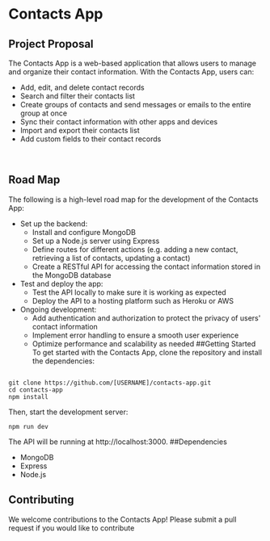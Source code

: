 

# Contacts App
## Project Proposal
The Contacts App is a web-based application that allows users to manage and organize their contact information. With the Contacts App, users can:
* Add, edit, and delete contact records
* Search and filter their contacts list
* Create groups of contacts and send messages or emails to the entire group at once
* Sync their contact information with other apps and devices
* Import and export their contacts list
* Add custom fields to their contact records
<br />

## Road Map
The following is a high-level road map for the development of the Contacts App:
* Set up the backend:
  * Install and configure MongoDB
  * Set up a Node.js server using Express
  * Define routes for different actions (e.g. adding a new contact, retrieving a list of contacts, updating a contact)
  * Create a RESTful API for accessing the contact information stored in the MongoDB database
* Test and deploy the app:
    * Test the API locally to make sure it is working as expected
    * Deploy the API to a hosting platform such as Heroku or AWS
* Ongoing development:
    * Add authentication and authorization to protect the privacy of users' contact information
    * Implement error handling to ensure a smooth user experience
    * Optimize performance and scalability as needed
##Getting Started
To get started with the Contacts App, clone the repository and install the dependencies:
```

git clone https://github.com/[USERNAME]/contacts-app.git
cd contacts-app
npm install

```
Then, start the development server:
```
npm run dev

```

The API will be running at http://localhost:3000.
##Dependencies
* MongoDB
* Express
* Node.js
## Contributing
We welcome contributions to the Contacts App! Please submit a pull request if you would like to contribute



